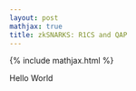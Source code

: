 ```yaml
---
layout: post
mathjax: true
title: zkSNARKS: R1CS and QAP
---
```


{% include mathjax.html %}  

Hello World

